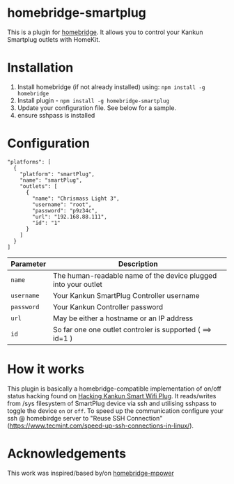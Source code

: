 # homebridge-smartplug
This is a plugin for [homebridge](https://github.com/nfarina/homebridge). It allows you to control your Kankun Smartplug outlets with HomeKit.

# Installation

1. Install homebridge (if not already installed) using: `npm install -g homebridge`
2. Install plugin - `npm install -g homebridge-smartplug`
3. Update your configuration file. See below for a sample.
4. ensure sshpass is installed

# Configuration

```
"platforms": [
  {
    "platform": "smartPlug",
    "name": "smartPlug",
    "outlets": [
      {
        "name": "Chrismass Light 3",
        "username": "root",
        "password": "p9z34c",
        "url": "192.168.88.111",
        "id": "1"
      }
    ]
  }
]
```

| Parameter | Description |
|------------|-------------------------------------------------------------------------------------------------------------------------------------------------------------------------------------------------------------------------------------------------|
| `name` | The human-readable name of the device plugged into your outlet |
| `username` | Your Kankun SmartPlug Controller username |
| `password` | Your Kankun Controller password |
| `url` | May be either a hostname or an IP address |
| `id` | So far one one outlet controler is supported ( ==> id=1 )  |


# How it works
This plugin is basically a homebridge-compatible implementation of on/off status hacking found  on [Hacking Kankun Smart Wifi Plug](http://www.anites.com/2015/01/hacking-kankun-smart-wifi-plug.html). It reads/writes from /sys filesystem of SmartPlug device via ssh and utilising sshpass to toggle the device `on` or `off`. 
To speed up the communication configure your ssh @ homebirdge server to "Reuse SSH Connection" (https://www.tecmint.com/speed-up-ssh-connections-in-linux/).

# Acknowledgements
This work was inspired/based by/on [homebridge-mpower](git+https://github.com/wr/homebridge-mpower.git) 
